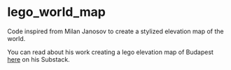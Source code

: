 # lego_world_map
Code inspired from Milan Janosov to create a stylized elevation map of the world.

You can read about his work creating a lego elevation map of Budapest [here](https://open.substack.com/pub/milanjanosov/p/lego-elevation-map?r=3mp6w8&utm_medium=ios) on his Substack.
